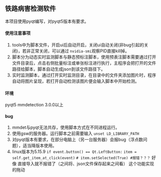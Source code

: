 ## 铁路病害检测软件
本项目使用pyqt编写，对pyqt5版本有要求。
#### 使用注意事项
1. tools中为脚本文件，开启ui后自动开启，关闭ui自动关闭(非bug引起的关闭)，若非正常关闭，可以通过 `nvidia-smi`观察PID直接kill掉。
2. 脚本分为动态实时监测脚本与静态预标注脚本，使用预表注脚本需要通过打开文件目录后，点击右侧批量标注或单张标注进行执行，主程序会把打开的文件路径给脚本，脚本自动生成json到该文件路径下。
3. 实时监测脚本，通过打开实时监测目录，在目录中的文件夹添加图片时，程序自动将图片呈现，若打开自动检测该图片便会输入脚本中开始检测。
#### 环境
pyqt5 mmdetection 3.0.0以上 
#### bug
1. mmdet与pyqt无法共存，使用脚本方式在不同进程运行。
2. 使用gsw的服务器。运行脚本之前需要输入 `unset LD_LIBRARY_PATH`
3. 对pyqt版本有要求，在部分电脑上（另一台服务器）会报bug（浮点数问题），适当降版本使用。
4. linux版本为5.15.9 ``if event.button() == Qt.LeftButton:``
            ``item = self.get_item_at_click(event)``
            ``# item.setSelected(True) #报错？？？`` 好像 直接导入就不报错了（之间将、json文件保存起来之间看） 这个功能实现的拖动
    
